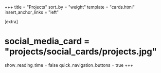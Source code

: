 +++
title = "Projects"
sort_by = "weight"
template = "cards.html"
insert_anchor_links = "left"

[extra]
# social_media_card = "projects/social_cards/projects.jpg"
show_reading_time = false
quick_navigation_buttons = true
+++